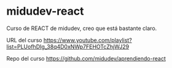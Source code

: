 # midudev-react
Curso de REACT de midudev, creo que está bastante claro.

URL del curso https://www.youtube.com/playlist?list=PLUofhDIg_38q4D0xNWp7FEHOTcZhjWJ29

Repo del curso https://github.com/midudev/aprendiendo-react